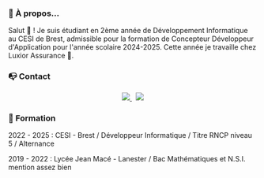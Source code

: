 ### 👦 À propos...

Salut 👋 ! Je suis étudiant en 2ème année de Développement Informatique au CESI de Brest, admissible pour la formation de Concepteur Développeur d'Application pour l'année scolaire 2024-2025.
Cette année je travaille chez Luxior Assurance 🏢.


### 📭 Contact

<p align="center">
	<a href="https://www.linkedin.com/in/eloic-lesellier/">
		<img src="https://img.shields.io/badge/-LINKEDIN-0077B5?style=for-the-badge&logo=linkedin&logoColor=white">
	</a>	
	<span>&nbsp;</span>
	<a href="mailto:eloic.lesellier@gmail.com">
		<img src="https://img.shields.io/badge/-GMAIL-D14836?style=for-the-badge&logo=gmail&logoColor=white">
	</a>
</p>

### 🏫 Formation

2022 - 2025 : CESI - Brest / Développeur Informatique / Titre RNCP niveau 5 / Alternance

2019 - 2022 : Lycée Jean Macé - Lanester / Bac Mathématiques et N.S.I. mention assez bien

<!-- ### 📂 Projets


<!--
**apersis/apersis** is a ✨ _special_ ✨ repository because its `README.md` (this file) appears on your GitHub profile.

Here are some ideas to get you started:

- 🔭 I’m currently working on ...
- 🌱 I’m currently learning ...
- 👯 I’m looking to collaborate on ...
- 🤔 I’m looking for help with ...
- 💬 Ask me about ...
- 📫 How to reach me: ...
- 😄 Pronouns: ...
- ⚡ Fun fact: ...
-->
